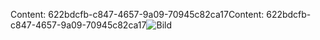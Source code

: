 <span data-ttu-id="5ca04-101">Content: 622bdcfb-c847-4657-9a09-70945c82ca17</span><span class="sxs-lookup"><span data-stu-id="5ca04-101">Content: 622bdcfb-c847-4657-9a09-70945c82ca17</span></span>![Bild](903d415d-57ac-41fd-88fc-21e64523848f.png)
